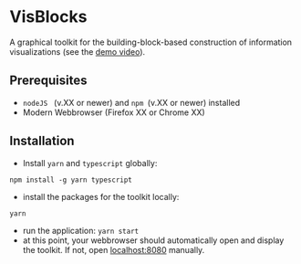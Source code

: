 # VisBlocks

A graphical toolkit for the building-block-based construction of information visualizations (see the [demo video](https://www.youtube.com/watch?v=g2UOWdWea_A)).

## Prerequisites
* ```nodeJS ``` (v.XX or newer) and ```npm ```(v.XX or newer) installed
* Modern Webbrowser (Firefox XX or Chrome XX)

## Installation
* Install ```yarn``` and ```typescript``` globally:
```
npm install -g yarn typescript
```

* install the packages for the toolkit locally:
```
yarn
```
* run the application:
```yarn start```
* at this point, your webbrowser should automatically open and display the toolkit. If not, open [localhost:8080](localhost:8080) manually.
